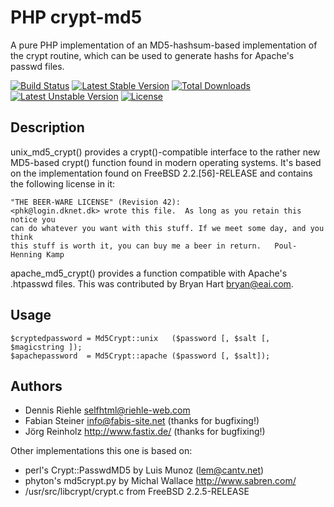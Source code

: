 PHP crypt-md5
=============

A pure PHP implementation of an MD5-hashsum-based implementation of the crypt routine, which can be used to generate hashs for Apache's passwd files.

[![Build Status](https://travis-ci.org/driehle/php-crypt-md5.png)](https://travis-ci.org/driehle/php-crypt-md5)
[![Latest Stable Version](https://poser.pugx.org/driehle/php-crypt-md5/v/stable)](https://packagist.org/packages/driehle/php-crypt-md5) 
[![Total Downloads](https://poser.pugx.org/driehle/php-crypt-md5/downloads)](https://packagist.org/packages/driehle/php-crypt-md5) 
[![Latest Unstable Version](https://poser.pugx.org/driehle/php-crypt-md5/v/unstable)](https://packagist.org/packages/driehle/php-crypt-md5) 
[![License](https://poser.pugx.org/driehle/php-crypt-md5/license)](https://packagist.org/packages/driehle/php-crypt-md5)

Description
-----------

unix_md5_crypt() provides a crypt()-compatible interface to the
rather new MD5-based crypt() function found in modern operating systems.
It's based on the implementation found on FreeBSD 2.2.[56]-RELEASE and
contains the following license in it:

	"THE BEER-WARE LICENSE" (Revision 42):
	<phk@login.dknet.dk> wrote this file.  As long as you retain this notice you
	can do whatever you want with this stuff. If we meet some day, and you think
	this stuff is worth it, you can buy me a beer in return.   Poul-Henning Kamp

apache_md5_crypt() provides a function compatible with Apache's
.htpasswd files. This was contributed by Bryan Hart <bryan@eai.com>.


Usage
-----

```
$cryptedpassword = Md5Crypt::unix   ($password [, $salt [, $magicstring ]);
$apachepassword  = Md5Crypt::apache ($password [, $salt]);
```


Authors
-------

 * Dennis Riehle <selfhtml@riehle-web.com>
 * Fabian Steiner <info@fabis-site.net> (thanks for bugfixing!)
 * Jörg Reinholz <http://www.fastix.de/> (thanks for bugfixing!)

Other implementations this one is based on:

 * perl's Crypt::PasswdMD5 by Luis Munoz (lem@cantv.net)
 * phyton's md5crypt.py by Michal Wallace http://www.sabren.com/
 * /usr/src/libcrypt/crypt.c from FreeBSD 2.2.5-RELEASE
